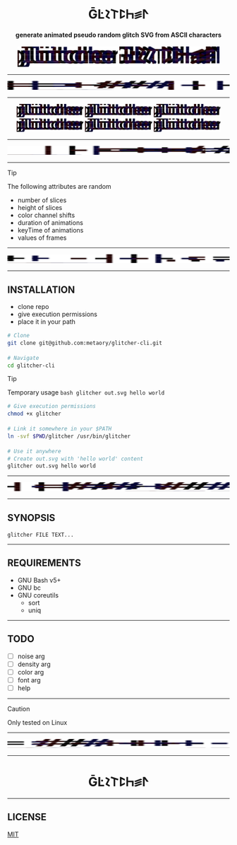 <div align="center">
  <h1>ḠĿ𐪌𐌕ꛕ𖩘꠵ⵤ</h1>
  <h4>generate animated pseudo random glitch SVG from ASCII characters</h4>
  <img src=".github/assets/glitcher.svg" width="45%"/>
  <img src=".github/assets/logo.svg" width="45%"/>
</div>

---

<div align="center">
  <img src=".github/assets/line_1.svg" width="100%" height="20px"/>
</div>

---

<div align="center">
  <img src=".github/assets/demo_1.svg" width="30%"/>
  <img src=".github/assets/demo_2.svg" width="30%"/>
  <img src=".github/assets/demo_3.svg" width="30%"/>
  <img src=".github/assets/demo_4.svg" width="30%"/>
  <img src=".github/assets/demo_5.svg" width="30%"/>
  <img src=".github/assets/demo_6.svg" width="30%"/>
</div>

---

<div align="center">
  <img src=".github/assets/line_2.svg" width="100%" height="20px"/>
</div>

---

> [!Tip]
> The following attributes are random
>
> - number of slices
> - height of slices
> - color channel shifts
> - duration of animations
> - keyTime of animations
> - values of frames

---

<div align="center">
  <img src=".github/assets/line_3.svg" width="100%" height="20px"/>
</div>

---

INSTALLATION
------------

- clone repo
- give execution permissions
- place it in your path

```sh
# Clone
git clone git@github.com:metaory/glitcher-cli.git

# Navigate
cd glitcher-cli
```

> [!Tip]
> Temporary usage
> `bash glitcher out.svg hello world` 

```sh
# Give execution permissions
chmod +x glitcher

# Link it somewhere in your $PATH
ln -svf $PWD/glitcher /usr/bin/glitcher

# Use it anywhere
# Create out.svg with 'hello world' content
glitcher out.svg hello world
```

---

<div align="center">
  <img src=".github/assets/line_4.svg" width="100%" height="20px"/>
</div>

---

SYNOPSIS
--------

	glitcher FILE TEXT...

---

REQUIREMENTS
------------

- GNU Bash v5+
- GNU bc
- GNU coreutils
  - sort
  - uniq

---

TODO
----

- [ ] noise arg
- [ ] density arg
- [ ] color arg
- [ ] font arg
- [ ] help

---

> [!Caution]
> Only tested on Linux

---

<div align="center">
  <img src=".github/assets/line_5.svg" width="100%" height="20px"/>
</div>

---

<div align="center">
  <h1>ḠĿ𐪌𐌕ꛕ𖩘꠵ⵤ</h1>
</div>

---

LICENSE
-------

[MIT](LICENSE)
